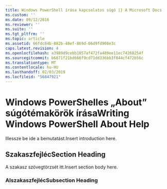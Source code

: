 ```yaml
---
title: Windows PowerShell írása kapcsolatos súgó |} A Microsoft Docs
ms.custom: ''
ms.date: 09/12/2016
ms.reviewer: ''
ms.suite: ''
ms.tgt_pltfrm: ''
ms.topic: article
ms.assetid: 66fdc84b-882b-48ef-869d-06d9fd908e3c
caps.latest.revision: 4
ms.openlocfilehash: a3989d9cebb1857af472fa489ee11ec74268254f
ms.sourcegitcommit: b6871f21bd666f9cd71dd336bb3f844cf472b56c
ms.translationtype: MT
ms.contentlocale: hu-HU
ms.lasthandoff: 02/03/2019
ms.locfileid: "56847921"
---
```

# <a name="writing-windows-powershell-about-help"></a><span data-ttu-id="7604e-102">Windows PowerShelles „About” súgótémakörök írása</span><span class="sxs-lookup"><span data-stu-id="7604e-102">Writing Windows PowerShell About Help</span></span>

<span data-ttu-id="7604e-103">Illessze be ide a bemutatást.</span><span class="sxs-lookup"><span data-stu-id="7604e-103">Insert introduction here.</span></span>

## <a name="section-heading"></a><span data-ttu-id="7604e-104">Szakaszfejléc</span><span class="sxs-lookup"><span data-stu-id="7604e-104">Section Heading</span></span>

 <span data-ttu-id="7604e-105">A szakasz szövegtörzsét itt.</span><span class="sxs-lookup"><span data-stu-id="7604e-105">Insert section body here.</span></span>

### <a name="subsection-heading"></a><span data-ttu-id="7604e-106">Alszakaszfejléc</span><span class="sxs-lookup"><span data-stu-id="7604e-106">Subsection Heading</span></span>

